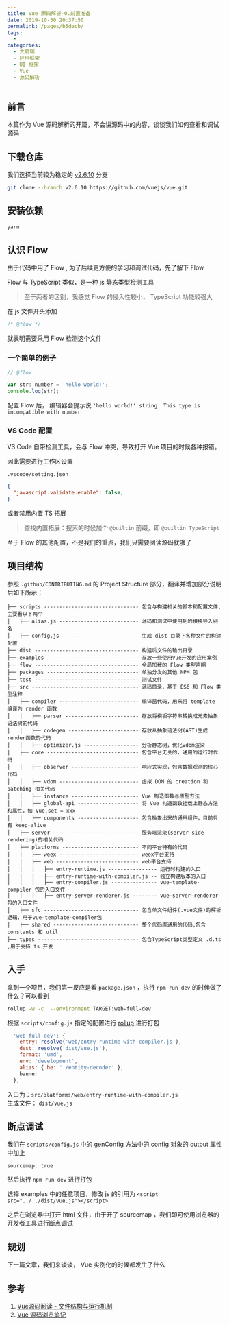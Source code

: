 ```yaml
---
title: Vue 源码解析-0.前置准备
date: 2019-10-30 20:37:50
permalink: /pages/b5decb/
tags: 
  - 
categories: 
  - 大前端
  - 应用框架
  - UI 框架
  - Vue
  - 源码解析
---
```

## 前言

本篇作为 Vue 源码解析的开篇，不会讲源码中的内容，谈谈我们如何查看和调试源码


## 下载仓库

我们选择当前较为稳定的 [v2.6.10](https://github.com/vuejs/vue/tree/v2.6.10) 分支
```sh
git clone --branch v2.6.10 https://github.com/vuejs/vue.git
```

## 安装依赖

```sh
yarn
```

## 认识 Flow 

由于代码中用了 Flow , 为了后续更方便的学习和调试代码，先了解下 Flow

Flow 与 TypeScript 类似，是一种 js 静态类型检测工具

> 至于两者的区别，我感觉 Flow 的侵入性较小， TypeScript 功能较强大

在 js 文件开头添加
```js
/* @flow */
```

就表明需要采用 Flow 检测这个文件

### 一个简单的例子
```js
// @flow

var str: number = 'hello world!';
console.log(str);
```
配置 Flow 后， 编辑器会提示说 `'hello world!' string. This type is incompatible with number`

### VS Code 配置

VS Code 自带检测工具，会与 Flow 冲突，导致打开 Vue 项目的时候各种报错。

因此需要进行工作区设置

`.vscode/setting.json`
```json
{
  "javascript.validate.enable": false,
}
```
或者禁用内置 TS 拓展
> 查找内置拓展：搜索的时候加个 `@builtin` 前缀，即 `@builtin TypeScript` 

至于 Flow 的其他配置，不是我们的重点，我们只需要阅读源码就够了

## 项目结构

参照 `.github/CONTRIBUTING.md` 的 Project Structure 部分，翻译并增加部分说明后如下所示：

```
├── scripts ------------------------------- 包含与构建相关的脚本和配置文件,主要看以下两个
│   ├── alias.js -------------------------- 源码和测试中使用到的模块导入别名
│   ├── config.js ------------------------- 生成 dist 目录下各种文件的构建配置
├── dist ---------------------------------- 构建后文件的输出目录
├── examples ------------------------------ 存放一些使用Vue开发的应用案例
├── flow ---------------------------------- 全局加载的 Flow 类型声明
├── packages ------------------------------ 单独分发的其他 NPM 包
├── test ---------------------------------- 测试文件
├── src ----------------------------------- 源码目录，基于 ES6 和 Flow 类型注释
│   ├── compiler -------------------------- 编译器代码，用来将 template 编译为 render 函数
│   │   ├── parser ------------------------ 存放将模板字符串转换成元素抽象语法树的代码
│   │   ├── codegen ----------------------- 存放从抽象语法树(AST)生成render函数的代码
│   │   ├── optimizer.js ------------------ 分析静态树，优化vdom渲染
│   ├── core ------------------------------ 包含平台无关的，通用的运行时代码
│   │   ├── observer ---------------------- 响应式实现，包含数据观测的核心代码
│   │   ├── vdom -------------------------- 虚拟 DOM 的 creation 和 patching 相关代码
│   │   ├── instance ---------------------- Vue 构造函数与原型方法
│   │   ├── global-api -------------------- 将 Vue 构造函数挂载上静态方法和属性，如 Vue.set = xxx
│   │   ├── components -------------------- 包含抽象出来的通用组件，目前只有 keep-alive
│   ├── server ---------------------------- 服务端渲染(server-side rendering)的相关代码
│   ├── platforms ------------------------- 不同平台特有的代码
│   │   ├── weex -------------------------- weex平台支持
│   │   ├── web --------------------------- web平台支持
│   │   │   ├── entry-runtime.js ---------------- 运行时构建的入口
│   │   │   ├── entry-runtime-with-compiler.js -- 独立构建版本的入口
│   │   │   ├── entry-compiler.js --------------- vue-template-compiler 包的入口文件
│   │   │   ├── entry-server-renderer.js -------- vue-server-renderer 包的入口文件
│   ├── sfc ------------------------------- 包含单文件组件(.vue文件)的解析逻辑，用于vue-template-compiler包
│   ├── shared ---------------------------- 整个代码库通用的代码,包含 constants 和 util
├── types --------------------------------- 包含TypeScript类型定义 .d.ts ,用于支持 ts 开发
```

## 入手

拿到一个项目，我们第一反应是看 `package.json` ，执行 `npm run dev` 的时候做了什么？可以看到
```sh
rollup -w -c  --environment TARGET:web-full-dev
```
根据 `scripts/config.js` 指定的配置进行 [rollup](https://www.rollupjs.com/guide/) 进行打包
```js
  'web-full-dev': {
    entry: resolve('web/entry-runtime-with-compiler.js'),
    dest: resolve('dist/vue.js'),
    format: 'umd',
    env: 'development',
    alias: { he: './entity-decoder' },
    banner
  },
```
入口为：`src/platforms/web/entry-runtime-with-compiler.js` \
生成文件： `dist/vue.js`

## 断点调试

我们在 `scripts/config.js` 中的 genConfig 方法中的 config 对象的 output 属性中加上
```
sourcemap: true
```
然后执行 `npm run dev` 进行打包

选择 examples 中的任意项目，修改 js 的引用为 `<script src="../../dist/vue.js"></script>`

之后在浏览器中打开 html 文件，由于开了 sourcemap ，我们即可使用浏览器的开发者工具进行断点调试

## 规划

下一篇文章，我们来谈谈， Vue 实例化的时候都发生了什么

## 参考

1. [Vue源码阅读 - 文件结构与运行机制](https://juejin.im/post/5b38830de51d455888216675)
2. [Vue 源码浏览笔记](https://chuchencheng.com/2019/01/10/Vue%E6%BA%90%E7%A0%81%E6%B5%8F%E8%A7%88%E7%AC%94%E8%AE%B0-0/#more)